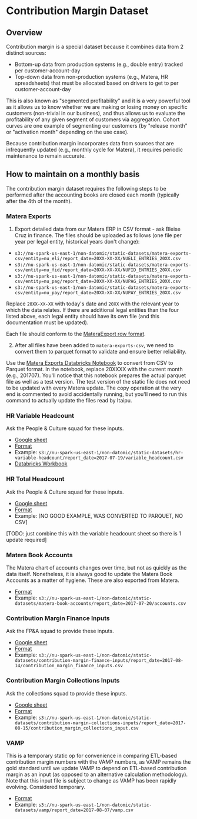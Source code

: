 # Contribution Margin Dataset

## Overview

Contribution margin is a special dataset because it combines data from 2 distinct sources:
* Bottom-up data from production systems (e.g., double entry) tracked per customer-account-day
* Top-down data from non-production systems (e.g., Matera, HR spreadsheets) that must be allocated based on drivers to get to per customer-account-day

This is also known as "segmented profitability" and it is a very powerful tool as it allows us to know whether we are making or losing money on specific customers (non-trivial in our business), and thus allows us to evaluate the profitability of any given segment of customers via aggregation.  Cohort curves are one example of segmenting our customers (by "release month" or "activation month" depending on the use case).

Because contribution margin incorporates data from sources that are infrequently updated (e.g., monthly cycle for Matera), it requires periodic maintenance to remain accurate.


## How to maintain on a monthly basis

The contribution margin dataset requires the following steps to be performed after the accounting books are closed each month (typically after the 4th of the month).


### Matera Exports

1) Export detailed data from our Matera ERP in CSV format - ask Bleise Cruz in finance.  The files should be uploaded as follows (one file per year per legal entity, historical years don't change):
* `s3://nu-spark-us-east-1/non-datomic/static-datasets/matera-exports-csv/entity=nu_eli/report_date=20XX-XX-XX/NUELI_ENTRIES_20XX.csv`
* `s3://nu-spark-us-east-1/non-datomic/static-datasets/matera-exports-csv/entity=nu_fid/report_date=20XX-XX-XX/NUFID_ENTRIES_20XX.csv`
* `s3://nu-spark-us-east-1/non-datomic/static-datasets/matera-exports-csv/entity=nu_pag/report_date=20XX-XX-XX/NUPAG_ENTRIES_20XX.csv`
* `s3://nu-spark-us-east-1/non-datomic/static-datasets/matera-exports-csv/entity=nu_pay/report_date=20XX-XX-XX/NUPAY_ENTRIES_20XX.csv`

Replace `20XX-XX-XX` with today's date and `20XX` with the relevant year to which the data relates.  If there are additional legal entities than the four listed above, each legal entity should have its own file (and this documentation must be updated).

Each file should conform to the [MateraExport row format](https://github.com/nubank/itaipu/blob/master/src/main/scala/etl/static/package.scala#L28).

2) After all files have been added to `matera-exports-csv`, we need to convert them to parquet format to validate and ensure better reliability.

Use the [Matera Exports Databricks Notebook](https://nubank.cloud.databricks.com/#notebook/102350) to convert from CSV to Parquet format.  In the notebook, replace 20XXXX with the current month (e.g., 201707).  You'll notice that this notebook prepares the actual parquet file as well as a test version.  The test version of the static file does not need to be updated with every Matera update.  The copy operation at the very end is commented to avoid accidentally running, but you'll need to run this command to actually update the files read by Itaipu.


### HR Variable Headcount

Ask the People & Culture squad for these inputs.

  * [Google sheet](https://docs.google.com/spreadsheets/d/17tDi9mdhn1cRH0PxpY6tvYi3LRkUZbfCEY6jX9AaTko)
  * [Format](https://github.com/nubank/itaipu/blob/master/src/main/scala/etl/static/package.scala#L60)
  * Example: `s3://nu-spark-us-east-1/non-datomic/static-datasets/hr-variable-headcount/report_date=2017-07-19/variable_headcount.csv`
  * [Databricks Workbook](https://nubank.cloud.databricks.com/#notebook/91349)


### HR Total Headcount

Ask the People & Culture squad for these inputs.

  * [Google sheet](https://docs.google.com/spreadsheets/d/17tDi9mdhn1cRH0PxpY6tvYi3LRkUZbfCEY6jX9AaTko)
  * [Format](https://github.com/nubank/itaipu/blob/master/src/main/scala/etl/static/package.scala#L67)
  * Example: [NO GOOD EXAMPLE, WAS CONVERTED TO PARQUET, NO CSV]

[TODO: just combine this with the variable headcount sheet so there is 1 update required]


### Matera Book Accounts

The Matera chart of accounts changes over time, but not as quickly as the data itself.  Nonetheless, it is always good to update the Matera Book Accounts as a matter of hygiene.  These are also exported from Matera.

  * [Format](https://github.com/nubank/itaipu/blob/master/src/main/scala/etl/static/package.scala#L69)
  * Example: `s3://nu-spark-us-east-1/non-datomic/static-datasets/matera-book-accounts/report_date=2017-07-20/accounts.csv`


### Contribution Margin Finance Inputs

Ask the FP&A squad to provide these inputs.

  * [Google sheet](https://docs.google.com/spreadsheets/d/17tDi9mdhn1cRH0PxpY6tvYi3LRkUZbfCEY6jX9AaTko)
  * [Format](https://github.com/nubank/itaipu/blob/master/src/main/scala/etl/static/package.scala#L234)
  * Example: `s3://nu-spark-us-east-1/non-datomic/static-datasets/contribution-margin-finance-inputs/report_date=2017-08-14/contribution_margin_finance_inputs.csv`


### Contribution Margin Collections Inputs

Ask the collections squad to provide these inputs.

  * [Google sheet](https://docs.google.com/spreadsheets/d/17tDi9mdhn1cRH0PxpY6tvYi3LRkUZbfCEY6jX9AaTko)
  * [Format](https://github.com/nubank/itaipu/blob/master/src/main/scala/etl/static/package.scala#L230)
  * Example: `s3://nu-spark-us-east-1/non-datomic/static-datasets/contribution-margin-collections-inputs/report_date=2017-08-15/contribution_margin_collections_input.csv`


### VAMP

This is a temporary static op for convenience in comparing ETL-based contribution margin numbers with the VAMP numbers, as VAMP remains the gold standard until we update VAMP to depend on ETL-based contribution margin as an input (as opposed to an alternative calculation methodology).  Note that this input file is subject to change as VAMP has been rapidly evolving.  Considered temporary.

  * [Format](https://github.com/nubank/itaipu/blob/master/src/main/scala/etl/static/package.scala#L83)
  * Example: `s3://nu-spark-us-east-1/non-datomic/static-datasets/vamp/report_date=2017-08-07/vamp.csv`

